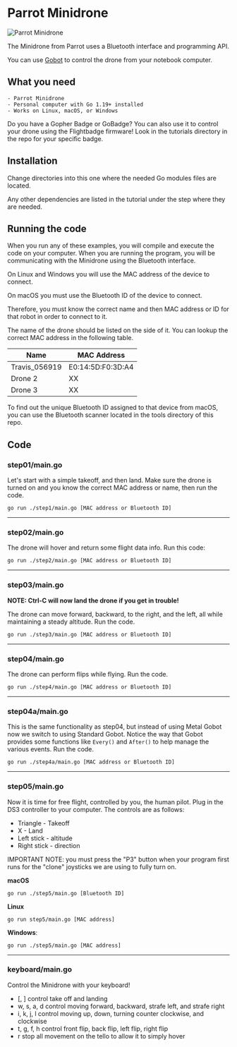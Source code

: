 # Parrot Minidrone

![Parrot Minidrone](https://upload.wikimedia.org/wikipedia/commons/thumb/6/66/Rolling_Spider.jpg/320px-Rolling_Spider.jpg)

The Minidrone from Parrot uses a Bluetooth interface and programming API.

You can use [Gobot](https://github.com/hybridgroup/gobot) to control the drone from your notebook computer.

## What you need

    - Parrot Minidrone
    - Personal computer with Go 1.19+ installed
    - Works on Linux, macOS, or Windows

Do you have a Gopher Badge or GoBadge? You can also use it to control your drone using the Flightbadge firmware! Look in the tutorials directory in the repo for your specific badge.

## Installation

Change directories into this one where the needed Go modules files are located. 

Any other dependencies are listed in the tutorial under the step where they are needed.

## Running the code
When you run any of these examples, you will compile and execute the code on your computer. When you are running the program, you will be communicating with the Minidrone using the Bluetooth interface.

On Linux and Windows you will use the MAC address of the device to connect.

On macOS you must use the Bluetooth ID of the device to connect.

Therefore, you must know the correct name and then MAC address or ID for that robot in order to connect to it.

The name of the drone should be listed on the side of it. You can lookup the correct MAC address in the following table.

|Name|MAC Address|
|----|-----------|
|Travis_056919|E0:14:5D:F0:3D:A4|
|Drone 2|XX|
|Drone 3|XX|

To find out the unique Bluetooth ID assigned to that device from macOS, you can use the Bluetooth scanner located in the tools directory of this repo.

## Code

### step01/main.go

Let's start with a simple takeoff, and then land. Make sure the drone is turned on and you know the correct MAC address or name, then run the code.

```go run ./step1/main.go [MAC address or Bluetooth ID]```

<hr>

### step02/main.go

The drone will hover and return some flight data info. Run this code:

```go run ./step2/main.go [MAC address or Bluetooth ID]```

<hr>

### step03/main.go

**NOTE: Ctrl-C will now land the drone if you get in trouble!**

The drone can move forward, backward, to the right, and the left, all while maintaining a steady altitude. Run the code. 

```go run ./step3/main.go [MAC address or Bluetooth ID]```

<hr>

### step04/main.go

The drone can perform flips while flying. Run the code.

```go run ./step4/main.go [MAC address or Bluetooth ID]```

<hr>

### step04a/main.go

This is the same functionality as step04, but instead of using Metal Gobot now we switch to using Standard Gobot. Notice the way that Gobot provides some functions like `Every()` and `After()` to help manage the various events. Run the code.

```go run ./step4a/main.go [MAC address or Bluetooth ID]```

<hr>

### step05/main.go

Now it is time for free flight, controlled by you, the human pilot. Plug in the DS3 controller to your computer. The controls are as follows:

* Triangle    - Takeoff
* X           - Land
* Left stick  - altitude
* Right stick - direction


IMPORTANT NOTE: you must press the "P3" button when your program first runs for the "clone" joysticks we are using to fully turn on.

**macOS**

`go run ./step5/main.go [Bluetooth ID]`

**Linux**

`go run step5/main.go [MAC address]`

**Windows**:

`go run ./step5/main.go [MAC address]`

<hr>

### keyboard/main.go

Control the Minidrone with your keyboard!

- [, ] control take off and landing
- w, s, a, d control moving forward, backward, strafe left, and strafe right
- i, k, j, l control moving up, down, turning counter clockwise, and clockwise
- t, g, f, h control front flip, back flip, left flip, right flip
- r stop all movement on the tello to allow it to simply hover
